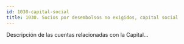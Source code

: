 ```yaml
---
id: 1030-capital-social
title: 1030. Socios por desembolsos no exigidos, capital social
---
```

Descripción de las cuentas relacionadas con la Capital...
